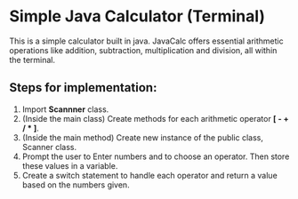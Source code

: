 # Simple Java Calculator (Terminal)
This is a simple calculator built in java. JavaCalc offers essential arithmetic operations like addition, subtraction, multiplication and division, all within the terminal.

## Steps for implementation:
1. Import **Scannner** class.
2. (Inside the main class) Create methods for each arithmetic operator **[ - + / * ]**.
3. (Inside the main method) Create new instance of the public class, Scanner class.
4. Prompt the user to Enter numbers and to choose an operator. Then store these values in a variable.
5. Create a switch statement to handle each operator and return a value based on the numbers given.
